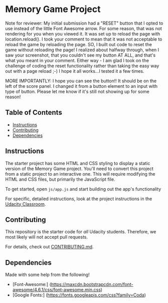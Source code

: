 # Memory Game Project

Note for reviewer: My initial submission had a "RESET" button that I opted to use instead of the little Font Awesome arrow. For some reason, that was not rendering for you when you viewed it. It was set up to reload the page with location.reload(). I took your comment to mean that it was not acceptable to reload the game by reloading the page. SO, I built out code to reset the game without reloading the page! I realized about halfway through, when I saw your screenshot, that you couldn't see my button AT ALL, and that's what you meant in your comment.  Either way - I am glad I took on the challenge of coding the reset functionality rather than taking the easy way out with a page reload ;-)  I hope it all works...I tested it a few times. 

MORE IMPORTANTLY: I hope you can see the button!!  It should be on the left of the score panel. I changed it from a button element to an input with type of button. Please let me know if it's still not showing up for some reason!

## Table of Contents

* [Instructions](#instructions)
* [Contributing](#contributing)
* [Dependencies](#dependencies)

## Instructions

The starter project has some HTML and CSS styling to display a static version of the Memory Game project. You'll need to convert this project from a static project to an interactive one. This will require modifying the HTML and CSS files, but primarily the JavaScript file.

To get started, open `js/app.js` and start building out the app's functionality

For specific, detailed instructions, look at the project instructions in the [Udacity Classroom](https://classroom.udacity.com/me).

## Contributing

This repository is the starter code for _all_ Udacity students. Therefore, we most likely will not accept pull requests.

For details, check out [CONTRIBUTING.md](CONTRIBUTING.md).

## Dependencies

Made with some help from the following!

* [Font-Awesome:] (https://maxcdn.bootstrapcdn.com/font-awesome/4.6.1/css/font-awesome.min.css)
* [Google Fonts:] (https://fonts.googleapis.com/css?family=Coda)
